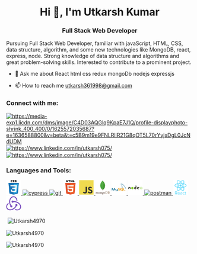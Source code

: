 <h1 align="center">Hi 👋, I'm Utkarsh Kumar</h1>
<h3 align="center">Full Stack Web Developer</h3>

<p>Pursuing Full Stack Web Developer,  familiar with javaScript, HTML, CSS, data structure, algorithm, and some new technologies like MongoDB, react, express, node. Strong knowledge of data structure and algorithms and great problem-solving skills. Interested to contribute to a prominent project.</p>

- 💬 Ask me about React html css redux mongoDb nodejs expressjs

- 📫 How to reach me utkarsh361998@gmail.com

<h3 align="left">Connect with me:</h3>
<p align="left">
<a href="https://www.linkedin.com/in/utkarsh075/" target="blank">
  <img align="center" src="https://raw.githubusercontent.com/rahuldkjain/github-profile-readme-generator/master/src/images/icons/Social/linked-in-alt.svg" alt="https://media-exp1.licdn.com/dms/image/C4D03AQGlq9KpaE7J1Q/profile-displayphoto-shrink_400_400/0/1625572035687?e=1636588800&v=beta&t=c5B9m19e9FNLRllR21G8qOT5L70rYyjxDgL0JcNdUDM" height="30" width="40" /></a>
  
<a href="https://github.com/Utkarsh4970" target="blank">
  <img align="center" src="https://upload.wikimedia.org/wikipedia/commons/thumb/3/3f/Git_icon.svg/768px-Git_icon.svg.png" alt="https://www.linkedin.com/in/utkarsh075/" height="30" width="40" /></a>
  
  <a href="https://twitter.com/" target="blank">
  <img align="center" src="https://www.creativefreedom.co.uk/wp-content/uploads/2017/06/Twitter-featured.png" alt="https://www.linkedin.com/in/utkarsh075/" height="30" width="40" /></a>
  
  
</p>

<h3 align="left">Languages and Tools:</h3>
<p align="left"> <a href="https://www.w3schools.com/css/" target="_blank"> <img src="https://raw.githubusercontent.com/devicons/devicon/master/icons/css3/css3-original-wordmark.svg" alt="css3" width="40" height="40"/> </a> <a href="https://www.cypress.io" target="_blank"> <img src="https://raw.githubusercontent.com/simple-icons/simple-icons/6e46ec1fc23b60c8fd0d2f2ff46db82e16dbd75f/icons/cypress.svg" alt="cypress" width="40" height="40"/> </a> <a href="https://git-scm.com/" target="_blank"> <img src="https://www.vectorlogo.zone/logos/git-scm/git-scm-icon.svg" alt="git" width="40" height="40"/> </a> <a href="https://www.w3.org/html/" target="_blank"> <img src="https://raw.githubusercontent.com/devicons/devicon/master/icons/html5/html5-original-wordmark.svg" alt="html5" width="40" height="40"/> </a> <a href="https://developer.mozilla.org/en-US/docs/Web/JavaScript" target="_blank"> <img src="https://raw.githubusercontent.com/devicons/devicon/master/icons/javascript/javascript-original.svg" alt="javascript" width="40" height="40"/> </a> <a href="https://www.mongodb.com/" target="_blank"> <img src="https://raw.githubusercontent.com/devicons/devicon/master/icons/mongodb/mongodb-original-wordmark.svg" alt="mongodb" width="40" height="40"/> </a> <a href="https://www.mysql.com/" target="_blank"> <img src="https://raw.githubusercontent.com/devicons/devicon/master/icons/mysql/mysql-original-wordmark.svg" alt="mysql" width="40" height="40"/> </a> <a href="https://nodejs.org" target="_blank"> <img src="https://raw.githubusercontent.com/devicons/devicon/master/icons/nodejs/nodejs-original-wordmark.svg" alt="nodejs" width="40" height="40"/> </a> <a href="https://postman.com" target="_blank"> <img src="https://www.vectorlogo.zone/logos/getpostman/getpostman-icon.svg" alt="postman" width="40" height="40"/> </a> <a href="https://reactjs.org/" target="_blank"> <img src="https://raw.githubusercontent.com/devicons/devicon/master/icons/react/react-original-wordmark.svg" alt="react" width="40" height="40"/> </a> <a href="https://redux.js.org" target="_blank"> <img src="https://raw.githubusercontent.com/devicons/devicon/master/icons/redux/redux-original.svg" alt="redux" width="40" height="40"/> </a> </p>

<p>&nbsp;<img align="center" src="https://github-readme-stats.vercel.app/api?username=Utkarsh4970&show_icons=true&locale=en&theme=highcontrast" alt="Utkarsh4970" /></p>
<p><img align="center" src="https://github-readme-stats.vercel.app/api/top-langs/?username=Utkarsh4970&theme=tokyonight" alt="Utkarsh4970" /></p>
<p><img align="center" src="https://github-readme-streak-stats.herokuapp.com/?user=Utkarsh4970&theme=highcontrast" alt="Utkarsh4970" /></p>
